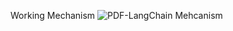 Working Mechanism
![PDF-LangChain Mehcanism](https://github.com/user-attachments/assets/14edbf01-2294-4609-bf34-a073ec799ea7)
